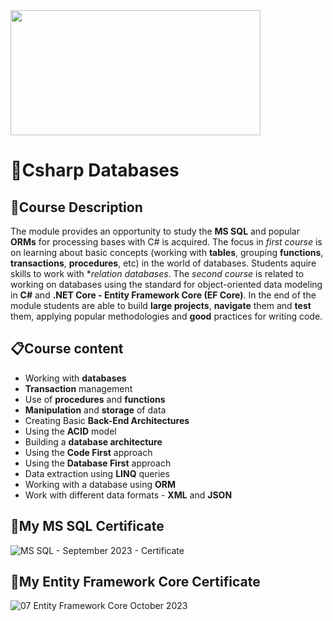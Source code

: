 <img src= "https://upload.wikimedia.org/wikipedia/commons/5/55/Software-University-Logo-blue-horizontal.png" width="400" height="200">

### <h1> 📌Csharp Databases </h1>
### <h2> 📑Course Description </h2>
The module provides an opportunity to study the **MS SQL** and popular **ORMs** for processing bases with C# is acquired.
The focus in *first course* is on learning about basic concepts (working with **tables**, grouping **functions**, **transactions**, **procedures**, etc) 
in the world of databases. Students aquire skills to work with **relation databases*. The *second course* is related to working on databases using 
the standard for object-oriented data modeling in **C#** and **.NET Core - Entity Framework Core (EF Core)**.
In the end of the module students are able to build **large projects**, **navigate** them and **test** them,
applying popular methodologies and **good** practices for writing code.

### <h2> 📋Course content </h2>
- Working with **databases**
- **Transaction** management
- Use of **procedures** and **functions**
- **Manipulation** and **storage** of data
- Creating Basic **Back-End Architectures**
- Using the **ACID** model
- Building a **database architecture**
- Using the **Code First** approach
- Using the **Database First** approach
- Data extraction using **LINQ** queries
- Working with a database using **ORM**
- Work with different data formats - **XML** and **JSON**
### <h2> 📸My MS SQL Certificate</h2>
![MS SQL - September 2023 - Certificate](https://github.com/Gabcho3/SoftUni-Csharp/assets/109502170/3a04214d-6606-4cd6-8db9-008cf26304c8)
### <h2> 📸My Entity Framework Core Certificate</h2>
![07  Entity Framework Core October 2023](https://github.com/Gabcho3/SoftUni-Csharp/assets/109502170/c09bbcfe-7eb2-484d-b52e-e4d8a0fdaf78)


